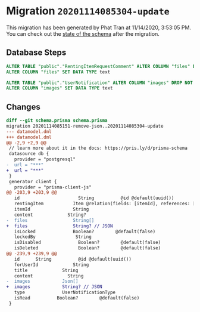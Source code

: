 # Migration `20201114085304-update`

This migration has been generated by Phat Tran at 11/14/2020, 3:53:05 PM.
You can check out the [state of the schema](./schema.prisma) after the migration.

## Database Steps

```sql
ALTER TABLE "public"."RentingItemRequestComment" ALTER COLUMN "files" DROP NOT NULL,
ALTER COLUMN "files" SET DATA TYPE text 

ALTER TABLE "public"."UserNotification" ALTER COLUMN "images" DROP NOT NULL,
ALTER COLUMN "images" SET DATA TYPE text 
```

## Changes

```diff
diff --git schema.prisma schema.prisma
migration 20201114085151-remove-json..20201114085304-update
--- datamodel.dml
+++ datamodel.dml
@@ -2,9 +2,9 @@
 // learn more about it in the docs: https://pris.ly/d/prisma-schema
 datasource db {
   provider = "postgresql"
-  url = "***"
+  url = "***"
 }
 generator client {
   provider = "prisma-client-js"
@@ -203,9 +203,9 @@
   id                      String          @id @default(uuid())
   rentingItem           Item @relation(fields: [itemId], references: [id])
   itemId                String
   content             String?
-  files                 String[]
+  files                 String? // JSON
   isLocked              Boolean?        @default(false)
   lockedBy               String
   isDisabled              Boolean?        @default(false)
   isDeleted               Boolean?        @default(false)
@@ -239,9 +239,9 @@
   id      String          @id @default(uuid())
   forUserId             String
   title             String
   content             String
-  images            Json[]
+  images            String? // JSON
   type              UserNotificationType
   isRead          Boolean?        @default(false)
 }
```


